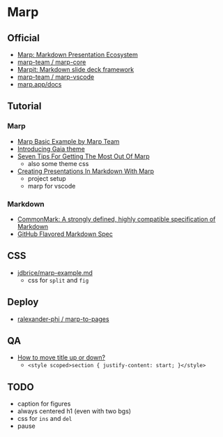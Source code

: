 # Marp

## Official
- [Marp: Markdown Presentation Ecosystem](https://marp.app/#get-started)
- [marp-team / marp-core](https://github.com/marp-team/marp-core)
- [Marpit: Markdown slide deck framework](https://marpit.marp.app/)
- [marp-team / marp-vscode](https://github.com/marp-team/marp-vscode)
- [marp.app/docs](https://marp.app/docs)

## Tutorial
### Marp
- [Marp Basic Example by Marp Team](https://speakerdeck.com/yhatt/marp-basic-example)
- [Introducing Gaia theme](https://www.mina.moe/wp-content/uploads/2019/01/MarpGaiaExample.pdf)
- [Seven Tips For Getting The Most Out Of Marp](https://www.hashbangcode.com/article/seven-tips-getting-most-out-marp#using-images)
  - also some theme css
- [Creating Presentations In Markdown With Marp](https://www.hashbangcode.com/article/creating-presentations-markdown-marp)
  - project setup
  - marp for vscode

### Markdown
- [CommonMark: A strongly defined, highly compatible specification of Markdown](https://commonmark.org/)
- [GitHub Flavored Markdown Spec](https://github.github.com/gfm/)

## CSS
- [jdbrice/marp-example.md](https://gist.github.com/jdbrice/3478cbf98acfd936f9e32d645376ebe5)
  - css for `split` and `fig`

## Deploy
- [ralexander-phi / marp-to-pages](https://github.com/ralexander-phi/marp-to-pages)
## QA
- [How to move title up or down?](https://github.com/marp-team/marp-core/issues/177)
  - `<style scoped>section { justify-content: start; }</style>`

## TODO
- caption for figures
- always centered h1 (even with two bgs)
- css for `ins` and `del`
- pause